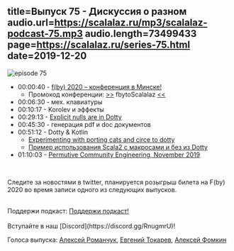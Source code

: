 title=Выпуск 75 - Дискуссия о разном
audio.url=https://scalalaz.ru/mp3/scalalaz-podcast-75.mp3
audio.length=73499433
page=https://scalalaz.ru/series-75.html
date=2019-12-20
----
![episode 75](https://scalalaz.ru/img/episode75.jpg)

* 00:00:40 - [f(by) 2020 – конференция в Минске!](https://fby.dev/)
    - Промокод конференции: [>>](https://fby.dev/) fbytoScalalaz [<<](https://fby.dev/)
* 00:06:30 - мех. клавиатуры
* 00:10:17 - Korolev и эффекты
* 00:29:13 - [Explicit nulls are in Dotty](https://github.com/lampepfl/dotty/blob/master/docs/docs/reference/other-new-features/explicit-nulls.md)
* 00:45:30 - генерация pdf и doc документов
* 00:51:12 - Dotty & Kotlin
    - [Experimenting with porting cats and circe to dotty](https://www.reddit.com/r/scala/comments/cwlrpf/experimenting_with_porting_cats_and_circe_to_dotty/)
    - [Пример использования Scala2 с макросами и без из Dotty](https://github.com/strobe/scala2inDotty)
* 01:10:03 - [Permutive Community Engineering, November 2019](https://medium.com/permutive/community-engineering-report-d790a45b9111)

<br/>

Следите за новостями в twitter, планируется розыгрыш билета на F(by) 2020 во
время записи одного из следующих выпусков.

<br/>
Поддержи подкаст:
<a href="https://www.patreon.com/bePatron?u=8074802" data-patreon-widget-type="become-patron-button">Поддержи подкаст!</a><script async src="https://c6.patreon.com/becomePatronButton.bundle.js"></script>
<br/>

<br/>
Вступайте в наш [Discord](https://discord.gg/RnugmrU)!
<br/>

Голоса выпуска:
[Алексей Романчук](http://github.com/13h3r),
[Евгений Токарев](https://twitter.com/strobegen),
[Алексей Фомкин](http://github.com/fomkin)
